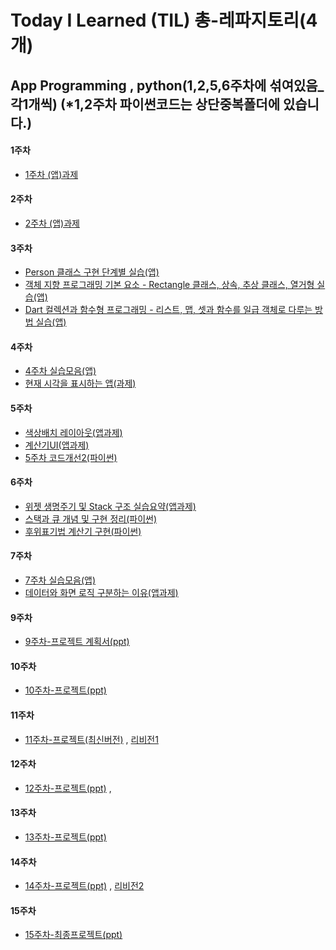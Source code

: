 # Today I Learned      (TIL) 총-레파지토리(4개)

## App Programming , python(1,2,5,6주차에 섞여있음_각1개씩)          (*1,2주차 파이썬코드는 상단중복폴더에 있습니다.)

#### 1주차
- [1주차 (앱)과제](../main/1주차%20과제.md)

#### 2주차
- [2주차 (앱)과제](../main/2주차과제.md)

#### 3주차
- [Person 클래스 구현 단계별 실습(앱)](../main/App%20Programming/3주차/Person%20클래스%20구현%20단계별%20실습.md)
- [객체 지향 프로그래밍 기본 요소 - Rectangle 클래스, 상속, 추상 클래스, 열거형 실습(앱)](./App%20Programming/3주차/객체%20지향%20프로그래밍%20기본%20요소%20-%20Rectangle%20클래스,%20상속,%20추상%20클래스,%20열거형%20실습.md)
- [Dart 컬렉션과 함수형 프로그래밍 - 리스트, 맵, 셋과 함수를 일급 객체로 다루는 방법 실습(앱)](./App%20Programming/3주차/Dart%20컬렉션과%20함수형%20프로그래밍%20-%20리스트,%20맵,%20셋과%20함수를%20일급%20객체로%20다루는%20방법%20실습.md)

#### 4주차
- [4주차 실습모음(앱)](../main/App%20Programming/4주차/4주차%20실습모음.md)
- [현재 시각을 표시하는 앱(과제)](../main/App%20Programming/4주차/현재%20시각을%20표시하는%20앱(과제).md)

#### 5주차
- [색상배치 레이아웃(앱과제)](../main/App%20Programming/5주차/색상배치%20레이아웃(과제).md)
- [계산기UI(앱과제)](../main/App%20Programming/5주차/계산기UI(과제).md)
- [5주차 코드개선2(파이썬)](../main/App%20Programming/5주차/5주차%20코드개선2(파이썬).md)

#### 6주차
- [위젯 생명주기 및 Stack 구조 실습요약(앱과제)](../main/App%20Programming/6주차/위젯%20생명주기%20및%20Stack구조%20실습요약(과제).md)
- [스택과 큐 개념 및 구현 정리(파이썬)](../main/App%20Programming/6주차/스택과%20큐%20개념%20및%20구현%20정리(파이썬).md)
- [후위표기법 계산기 구현(파이썬)](../main/App%20Programming/6주차/후위표기법%20계산기%20구현(파이썬).md)

#### 7주차
- [7주차 실습모음(앱)](../main/App%20Programming/7주차/7주차%20실습모음.md)
- [데이터와 화면 로직 구분하는 이유(앱과제)](../main/App%20Programming/7주차/데이터와%20화면%20로직%20구분.md)
                                                                                                                                              
#### 9주차
- [9주차-프로젝트 계획서(ppt)](../main/App%20Programming/9주차/9주차%20프로젝트%20계획서%20.pptx)


#### 10주차
- [10주차-프로젝트(ppt)](../main/App%20Programming/10주차/10주차%20프로젝트.pptx)

#### 11주차
- [11주차-프로젝트(최신버전)](../main/App%20Programming/10주차/10주차%20프로젝트(최신).pptx) , [리비전1](../main/App%20Programming/10주차/리비전1.md)

#### 12주차
- [12주차-프로젝트(ppt)](../main/App%20Programming/12주차/12주차%20프로젝트.pptx) ,

#### 13주차
- [13주차-프로젝트(ppt)](../main/App%20Programming/13주차/13주차%20프로젝트.pptx)

#### 14주차
- [14주차-프로젝트(ppt)](../main/App%20Programming/14주차/14주차%20프로젝트.pptx) , [리비전2](../main/App%20Programming/14주차/리비전2.md)
  

#### 15주차
- [15주차-최종프로젝트(ppt)](../main/App%20Programming/15주차/15주차%20프로젝트.pptx) 












